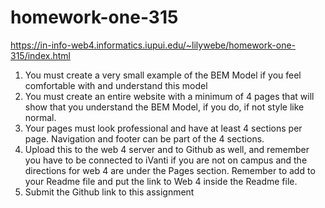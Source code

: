 # homework-one-315

https://in-info-web4.informatics.iupui.edu/~lilywebe/homework-one-315/index.html

1. You must create a very small example of the BEM Model if you feel comfortable with and understand this model
1. You must create an entire website with a minimum of 4 pages that will show that you understand the BEM Model, if you do, if not style like normal. 
1. Your pages must look professional and have at least 4 sections per page. Navigation and footer can be part of the 4 sections. 
1. Upload this to the web 4 server and to Github as well, and remember you have to be connected to iVanti if you are not on campus and the directions for web 4 are under the Pages section. Remember to add to your Readme file and put the link to Web 4 inside the Readme file. 
1. Submit the Github link to this assignment
 
